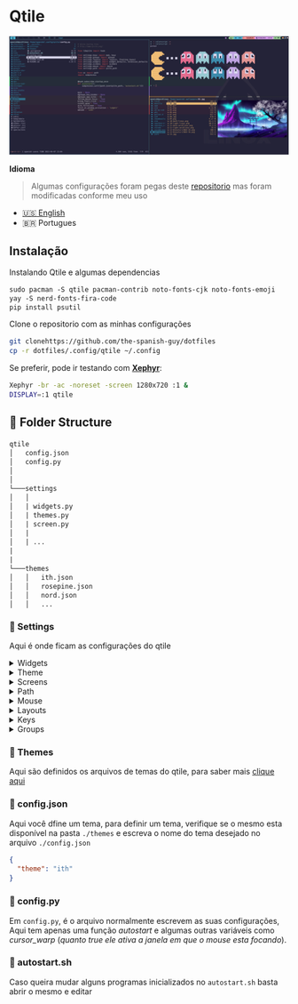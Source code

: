 # Qtile

![Qtile](../../.screenshots/qtile.png)

**Idioma**
>Algumas configurações foram pegas deste <a href="https://github.com/antoniosarosi/dotfiles" target="_blank">repositorio</a> mas foram modificadas conforme meu uso

- [:us: English](./README.eua.md)
- :brazil: Portugues

## Instalação

Instalando Qtile e algumas dependencias
```
sudo pacman -S qtile pacman-contrib noto-fonts-cjk noto-fonts-emoji
yay -S nerd-fonts-fira-code
pip install psutil
```

Clone o repositorio com as minhas configurações

```bash
git clonehttps://github.com/the-spanish-guy/dotfiles 
cp -r dotfiles/.config/qtile ~/.config
```

Se preferir, pode ir testando com **[Xephyr](https://wiki.archlinux.org/index.php/Xephyr)**:

```bash
Xephyr -br -ac -noreset -screen 1280x720 :1 &
DISPLAY=:1 qtile
```


## :file_folder: Folder Structure

```
qtile
│   config.json
│   config.py
│
│
└───settings
│   │   
│   | widgets.py
│   | themes.py
│   | screen.py
│   | 
│   | ...
|
|
└───themes
│   │   ith.json
│   │   rosepine.json
│   │   nord.json
│   │   ...
```

### :open_file_folder: Settings
Aqui é onde ficam as configurações do qtile
  <details>
    <summary>Widgets</summary>
    Aqui os widgets do qtile, tais como o controle de volume, data, teclado, etc.
  </details>

  <details>
    <summary>Theme</summary>
    Um simples gerenciador de tema, a função dele é abrir o arquivo <code>config.json</code> pegar o nome do tema, procurar ele na pasta <code>themes</code> e carregar o tema.
  </details>

  <details>
    <summary>Screens</summary>
    simples script para verificar a disponibilidade de mais de um monitor.
  </details>
  </details>

  <details>
    <summary>Path</summary>
    Irá carregar a pasta de configurações do qtile.
  </details>

  <details>
    <summary>Mouse</summary>
    Configurações para alguns clicks do mouse
    <ul>
      <li>
        [MOD] + click direito: poderá redimensionar a janela aberta/ativa.
      </li>
      <li>
        [MOD] + click esquerdo: poderá mover a janela aberta/ativa.
      </li>
    </ul>
  </details>

  <details>
    <summary>Layouts</summary>
      Uma breve configuração da disposições dos items como, margin, border, posição da barra de menu horizontal ou vertical entre outras coisas.
  </details>

  <details>
    <summary>Keys</summary>
      ALgumas <code>keybindings</code> que tenho configuradas como: 
    <ul>
      <li>
        abrir o terminal com <code>[MOD] + return</code>
      </li>
      <li>
        alternar entre diferentes layouts com <code>[MOD] + tab</code> ou <code>[MOD] + Shift-Tab</code>
      </li>
    </ul>
    entre outros atalhos
  </details>

  <details>
    <summary>Groups</summary>
      Aqui são definidos os ícones que cada layout irá ter, e como trocar de workspace caso esteja trablhando com mais monitores
  </details>

### :open_file_folder: Themes
Aqui são definidos os arquivos de temas do qtile, para saber mais [clique aqui](./themes/README.md)



### :pencil: config.json
Aqui você dfine um tema, para definir um tema, verifique se o mesmo esta disponível na pasta `./themes` e escreva o nome do tema desejado no arquivo `./config.json`
```json
{
  "theme": "ith"
}
```

### :pencil: config.py
Em `config.py`, é o arquivo normalmente escrevem as suas configurações,
Aqui tem apenas uma função  _autostart_ e algumas outras variáveis como _cursor_warp_ (_quanto true ele ativa a janela em que o mouse esta focando_).

### :pencil: autostart.sh
Caso queira mudar alguns programas inicializados no `autostart.sh` basta abrir o mesmo e editar
